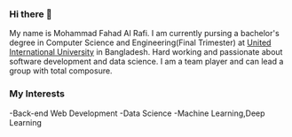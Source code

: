 ### Hi there 👋

<!--
**Rafnarok335/Rafnarok335** is a ✨ _special_ ✨ repository because its `README.md` (this file) appears on your GitHub profile.

Here are some ideas to get you started:

- 🔭 I’m currently working on ...
- 🌱 I’m currently learning ...
- 👯 I’m looking to collaborate on ...
- 🤔 I’m looking for help with ...
- 💬 Ask me about ...
- 📫 How to reach me: ...
- 😄 Pronouns: ...
- ⚡ Fun fact: ...
-->
My name is Mohammad Fahad Al Rafi. I am currently pursing a bachelor's degree in Computer Science and Engineering(Final Trimester) at [United International University](https://www.uiu.ac.bd/) in Bangladesh. Hard working and passionate about software development and data science. I am a team player and can lead a group with total composure.


### My Interests
-Back-end Web Development
-Data Science
-Machine Learning,Deep Learning
